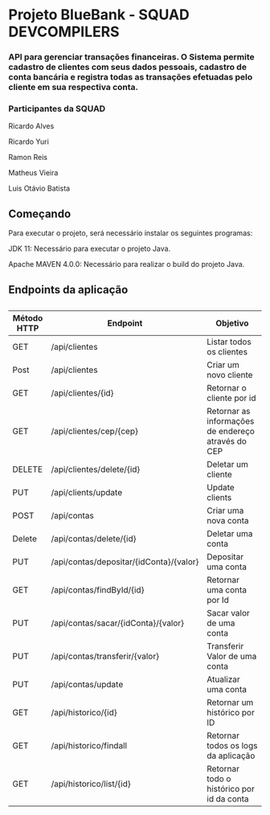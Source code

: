 # Projeto BlueBank - SQUAD DEVCOMPILERS

### API para gerenciar transações financeiras. O Sistema permite cadastro de clientes com seus dados pessoais, cadastro de conta bancária e registra todas as transações efetuadas pelo cliente em sua respectiva conta.


### Participantes da SQUAD


<p> Ricardo Alves </p>
<p> Ricardo Yuri </p>
<p>  Ramon Reis </p>
<p>  Matheus Vieira </p>
<p> Luis Otávio Batista </p>


## Começando
Para executar o projeto, será necessário instalar os seguintes programas:

<p> JDK 11: Necessário para executar o projeto Java. </p>
<p> Apache MAVEN 4.0.0: Necessário para realizar o build do projeto Java. </p>



## Endpoints da aplicação 

<table class="demo">
	<caption></caption>
	<thead>
	<tr>
		<th>Método HTTP
</th>
		<th>Endpoint</th>
		<th>Objetivo</th>
	</tr>
	</thead>
	<tbody>
	<tr>
		<td>GET</td>
		<td>/api/clientes</td>
		<td>Listar todos os clientes</td>
	</tr>
	<tr>
		<td>Post</td>
		<td>/api/clientes</td>
		<td>Criar um novo cliente</td>
	</tr>
	<tr>
		<td>GET</td>
		<td>/api/clientes/{id}</td>
		<td>Retornar o cliente por id</td>
	</tr>
	<tr>
		<td>GET</td>
		<td>/api/clientes/cep/{cep}</td>
		<td>Retornar as informações de endereço através do CEP</td>
	</tr>
	<tr>
		<td>DELETE</td>
		<td>/api/clientes/delete/{id}</td>
		<td>Deletar um cliente</td>
	</tr>
	<tr>
		<td>PUT</td>
		<td>/api/clients/update</td>
		<td>Update clients</td>
	</tr>
	<tr>
		<td>POST</td>
		<td>/api/contas</td>
		<td>Criar uma nova conta</td>
	</tr>
	<tr>
		<td>Delete</td>
		<td>/api/contas/delete/{id}</td>
		<td>Deletar uma conta </td>
	</tr>
	<tr>
		<td>PUT</td>
		<td>/api/contas/depositar/{idConta}/{valor}</td>
		<td>Depositar uma conta</td>
	</tr>
	<tr>
		<td>GET</td>
		<td>/api/contas/findById/{id}</td>
		<td>Retornar uma conta por Id</td>
	</tr>
	<tr>
		<td>PUT</td>
		<td>/api/contas/sacar/{idConta}/{valor}</td>
		<td>Sacar valor de uma conta
	</td>
	</tr>
	<tr>
		<td>PUT</td>
		<td>/api/contas/transferir/{valor}</td>
		<td>Transferir Valor de uma conta</td>
	</tr>
	<tr>
		<td>PUT</td>
		<td>/api/contas/update</td>
		<td>Atualizar uma conta</td>
	</tr>
	<tr>
		<td>GET</td>
		<td>/api/historico/{id}</td>
		<td>Retornar um histórico por ID</td>
	</tr>
	<tr>
		<td>GET</td>
		<td>/api/historico/findall</td>
		<td>Retornar todos os logs da aplicação</td>
	</tr>
	<tr>
		<td>GET</td>
		<td>/api/historico/list/{id}</td>
		<td>Retornar todo o histórico por id da conta</td>
	</tr>
	
	
</table>
